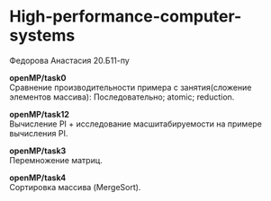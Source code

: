 # High-performance-computer-systems
Федорова Анастасия 20.Б11-пу

**openMP/task0** \
Сравнение производительности примера с занятия(сложение элементов массива): Последовательно; atomic; reduction.

**openMP/task12** \
Вычисление PI + исследование масшитабируемости на примере вычисления PI.

**openMP/task3** \
Перемножение матриц.

**openMP/task4** \
Сортировка массива (MergeSort).
